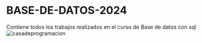 # BASE-DE-DATOS-2024

Contiene todos los trabajos realizados en el curso de Base de datos con sql
<img src="https://kriptonitx.notion.site/Modulo-2-5-Git-con-GitHub-b4e6ba51018448159393007630ce809f" alt="casadeprogramacion"/>
